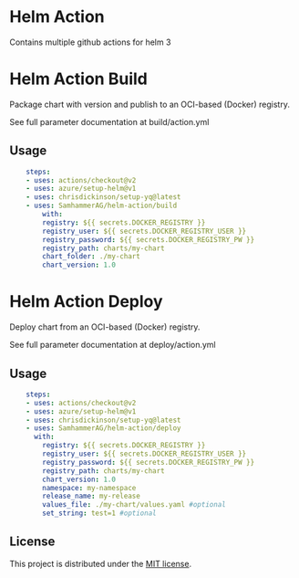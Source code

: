 # Helm Action

Contains multiple github actions for helm 3

# Helm Action Build

Package chart with version and publish to an OCI-based (Docker) registry.

See full parameter documentation at build/action.yml

## Usage

```yaml
    steps:
    - uses: actions/checkout@v2
    - uses: azure/setup-helm@v1
    - uses: chrisdickinson/setup-yq@latest
    - uses: SamhammerAG/helm-action/build
        with:
        registry: ${{ secrets.DOCKER_REGISTRY }}
        registry_user: ${{ secrets.DOCKER_REGISTRY_USER }}
        registry_password: ${{ secrets.DOCKER_REGISTRY_PW }}
        registry_path: charts/my-chart
        chart_folder: ./my-chart
        chart_version: 1.0
```

# Helm Action Deploy

Deploy chart from an OCI-based (Docker) registry.

See full parameter documentation at deploy/action.yml

## Usage

```yaml
    steps:
    - uses: actions/checkout@v2
    - uses: azure/setup-helm@v1
    - uses: chrisdickinson/setup-yq@latest
    - uses: SamhammerAG/helm-action/deploy
      with:
        registry: ${{ secrets.DOCKER_REGISTRY }}
        registry_user: ${{ secrets.DOCKER_REGISTRY_USER }}
        registry_password: ${{ secrets.DOCKER_REGISTRY_PW }}
        registry_path: charts/my-chart
        chart_version: 1.0
        namespace: my-namespace
        release_name: my-release
        values_file: ./my-chart/values.yaml #optional
        set_string: test=1 #optional
```

## License

This project is distributed under the [MIT license](LICENSE.md).
